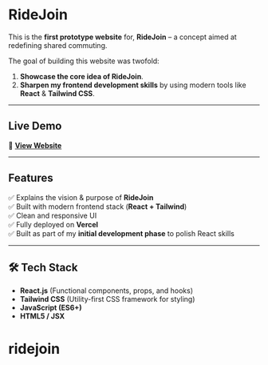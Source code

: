#  RideJoin 

This is the **first prototype website** for, **RideJoin** – a concept aimed at redefining shared commuting.  

The goal of building this website was twofold:  
1. **Showcase the core idea of RideJoin**.  
2. **Sharpen my frontend development skills** by using modern tools like **React** & **Tailwind CSS**.

---

##  Live Demo

🔗 **[View Website](https://ridejoin.vercel.app/)**

---

##  Features

✅ Explains the vision & purpose of **RideJoin**  
✅ Built with modern frontend stack (**React + Tailwind**)  
✅ Clean and responsive UI  
✅ Fully deployed on **Vercel**  
✅ Built as part of my **initial development phase** to polish React skills

---

## 🛠 Tech Stack

- **React.js** (Functional components, props, and hooks)  
- **Tailwind CSS** (Utility-first CSS framework for styling)  
- **JavaScript (ES6+)**  
- **HTML5 / JSX**
# ridejoin
